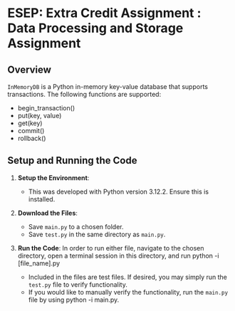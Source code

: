 # ESEP: Extra Credit Assignment : Data Processing and Storage Assignment

## Overview

`InMemoryDB` is a Python in-memory key-value database that supports transactions. The following functions are supported:
- begin_transaction()
- put(key, value)
- get(key)
- commit()
- rollback()

## Setup and Running the Code

1. **Setup the Environment**:
   - This was developed with Python version 3.12.2. Ensure this is installed.

2. **Download the Files**:
   - Save `main.py` to a chosen folder.
   - Save `test.py` in the same directory as `main.py`.

3. **Run the Code**:
   In order to run either file, navigate to the chosen directory, open a terminal session in this directory, and run python -i [file_name].py
   - Included in the files are test files. If desired, you may simply run the `test.py` file to verify functionality.
   - If you would like to manually verify the functionality, run the `main.py` file by using python -i main.py.
